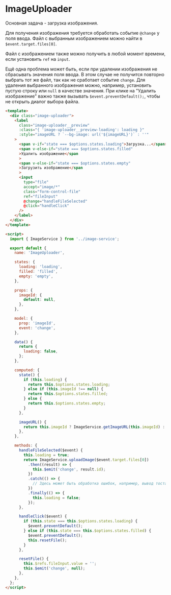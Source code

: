 # ImageUploader

Основная задача - загрузка изображения.

Для получения изображения требуется обработать событие `@change` у поля ввода. Файл с выбранным изображением можно найти в `$event.target.files[0]`.

Файл с изображением также можно получить в любой момент времени, если установить `ref` на `input`.

Ещё одна проблема может быть, если при удалении изображения не сбрасывать значения поля ввода. В этом случае не получится повторно выбрать тот же файл, так как не сработает событие `change`. Для удаления выбранного изображения можно, например, установить пустую строку или `null` в качестве значения. При клике на "Удалить изображение" важно также вызывать `$event.preventDefault();`, чтобы не открыть диалог выбора файла.

```html
<template>
  <div class="image-uploader">
    <label
      class="image-uploader__preview"
      :class="{ 'image-uploader__preview-loading': loading }"
      :style="imageURL ? `--bg-image: url('${imageURL}')` : ''"
    >
      <span v-if="state === $options.states.loading">Загрузка...</span>
      <span v-else-if="state === $options.states.filled"
      >Удалить изображение</span
      >
      <span v-else-if="state === $options.states.empty"
      >Загрузить изображение</span
      >
      <input
        type="file"
        accept="image/*"
        class="form-control-file"
        ref="fileInput"
        @change="handleFileSelected"
        @click="handleClick"
      />
    </label>
  </div>
</template>

<script>
  import { ImageService } from '../image-service';

  export default {
    name: 'ImageUploader',

    states: {
      loading: 'loading',
      filled: 'filled',
      empty: 'empty',
    },

    props: {
      imageId: {
        default: null,
      },
    },

    model: {
      prop: 'imageId',
      event: 'change',
    },

    data() {
      return {
        loading: false,
      };
    },

    computed: {
      state() {
        if (this.loading) {
          return this.$options.states.loading;
        } else if (this.imageId !== null) {
          return this.$options.states.filled;
        } else {
          return this.$options.states.empty;
        }
      },

      imageURL() {
        return this.imageId ? ImageService.getImageURL(this.imageId) : null;
      },
    },

    methods: {
      handleFileSelected($event) {
        this.loading = true;
        return ImageService.uploadImage($event.target.files[0])
          .then((result) => {
            this.$emit('change', result.id);
          })
          .catch(() => {
            // Здесь может быть обработка ошибок, например, вывод тоста
          })
          .finally(() => {
            this.loading = false;
          });
      },

      handleClick($event) {
        if (this.state === this.$options.states.loading) {
          $event.preventDefault();
        } else if (this.state === this.$options.states.filled) {
          $event.preventDefault();
          this.resetFile();
        }
      },

      resetFile() {
        this.$refs.fileInput.value = '';
        this.$emit('change', null);
      },
    },
  };
</script>
```
